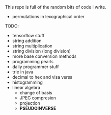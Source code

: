This repo is full of the random bits of code I write. 

* permutations in lexographical order


TODO:
* tensorflow stuff
* string addition
* string multiplication
* string division (long division)
* more base conversion methods
* programming pearls
* daily programmer stuff
* trie in java
* decimal to hex and visa versa
* histogramming
* linear algebra
  * change of basis
  * JPEG compresion
  * projection
  * **PSEUDOINVERSE**
